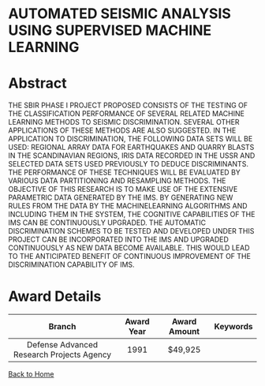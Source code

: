 
AUTOMATED SEISMIC ANALYSIS USING SUPERVISED MACHINE LEARNING
============================================================

# Abstract


THE SBIR PHASE I PROJECT PROPOSED CONSISTS OF THE TESTING OF THE CLASSIFICATION PERFORMANCE OF SEVERAL RELATED MACHINE LEARNING METHODS TO SEISMIC DISCRIMINATION. SEVERAL OTHER APPLICATIONS OF THESE METHODS ARE ALSO SUGGESTED. IN THE APPLICATION TO DISCRIMINATION, THE FOLLOWING DATA SETS WILL BE USED: REGIONAL ARRAY DATA FOR EARTHQUAKES AND QUARRY BLASTS IN THE SCANDINAVIAN REGIONS, IRIS DATA RECORDED IN THE USSR AND SELECTED DATA SETS USED PREVIOUSLY TO DEDUCE DISCRIMINANTS. THE PERFORMANCE OF THESE TECHNIQUES WILL BE EVALUATED BY VARIOUS DATA PARTITIONING AND RESAMPLING METHODS. THE OBJECTIVE OF THIS RESEARCH IS TO MAKE USE OF THE EXTENSIVE PARAMETRIC DATA GENERATED BY THE IMS. BY GENERATING NEW RULES FROM THE DATA BY THE MACHINELEARNING ALGORITHMS AND INCLUDING THEM IN THE SYSTEM, THE COGNITIVE CAPABILITIES OF THE IMS CAN BE CONTINUOUSLY UPGRADED. THE AUTOMATIC DISCRIMINATION SCHEMES TO BE TESTED AND DEVELOPED UNDER THIS PROJECT CAN BE INCORPORATED INTO THE IMS AND UPGRADED CONTINUOUSLY AS NEW DATA BECOME AVAILABLE. THIS WOULD LEAD TO THE ANTICIPATED BENEFIT OF CONTINUOUS IMPROVEMENT OF THE DISCRIMINATION CAPABILITY OF IMS.  

# Award Details

|Branch|Award Year|Award Amount|Keywords|
| :---: | :---: | :---: | :---: |
|Defense Advanced Research Projects Agency|1991|$49,925||
  
  


[Back to Home](https://github.com/chrischow/dod_sbir_awards#197)